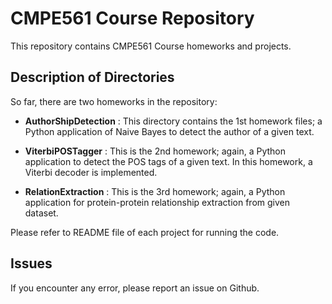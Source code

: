 # CMPE561 Course Repository
This repository contains CMPE561 Course homeworks and projects.
## Description of Directories
So far, there are two homeworks in the repository:
* **AuthorShipDetection** : 
This directory contains the 1st homework files; a Python application of Naive Bayes to detect the author of a given text.

* **ViterbiPOSTagger** :
This is the 2nd homework; again, a Python application to detect the POS tags of a given text. In this homework, a Viterbi decoder is implemented.

* **RelationExtraction** :
This is the 3rd homework; again, a Python application for protein-protein relationship extraction from given dataset.

Please refer to README file of each project for running the code.

## Issues
If you encounter any error, please report an issue on Github.
